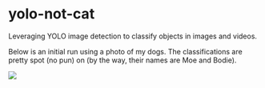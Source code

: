 # yolo-not-cat

Leveraging YOLO image detection to classify objects in images and videos.

Below is an initial run using a photo of my dogs. The classifications are pretty spot (no pun) on (by the way, their names are Moe and Bodie).

<img src="https://github.com/datavizhokie/yolo-not-cat/blob/main/img/beages_roof_class_result.png">